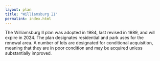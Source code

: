 ```yaml
---
layout: plan
title: "Williamsburg II"
permalink: index.html
---
```


The Williamsburg II plan was adopted in 1984, last revised in 1989, and will expire in 2024. The plan designates residential and park uses for the renewal area. A number of lots are designated for conditional acquisition, meaning that they are in poor condition and may be acquired unless substantially improved. 